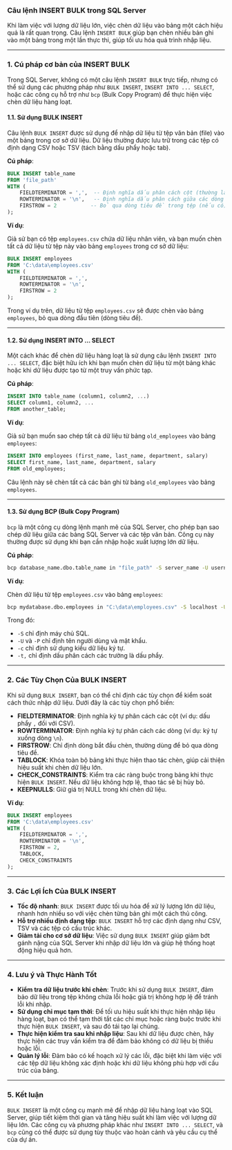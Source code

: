 ### **Câu lệnh INSERT BULK trong SQL Server**

Khi làm việc với lượng dữ liệu lớn, việc chèn dữ liệu vào bảng một cách hiệu quả là rất quan trọng. Câu lệnh `INSERT BULK` giúp bạn chèn nhiều bản ghi vào một bảng trong một lần thực thi, giúp tối ưu hóa quá trình nhập liệu.

---

### **1. Cú pháp cơ bản của INSERT BULK**

Trong SQL Server, không có một câu lệnh `INSERT BULK` trực tiếp, nhưng có thể sử dụng các phương pháp như `BULK INSERT`, `INSERT INTO ... SELECT`, hoặc các công cụ hỗ trợ như `bcp` (Bulk Copy Program) để thực hiện việc chèn dữ liệu hàng loạt.

#### **1.1. Sử dụng BULK INSERT**

Câu lệnh `BULK INSERT` được sử dụng để nhập dữ liệu từ tệp văn bản (file) vào một bảng trong cơ sở dữ liệu. Dữ liệu thường được lưu trữ trong các tệp có định dạng CSV hoặc TSV (tách bằng dấu phẩy hoặc tab).

**Cú pháp**:

```sql
BULK INSERT table_name
FROM 'file_path'
WITH (
    FIELDTERMINATOR = ',',  -- Định nghĩa dấu phân cách cột (thường là dấu phẩy đối với CSV)
    ROWTERMINATOR = '\n',   -- Định nghĩa dấu phân cách giữa các dòng (thường là ký tự xuống dòng)
    FIRSTROW = 2           -- Bỏ qua dòng tiêu đề trong tệp (nếu có)
);
```

**Ví dụ**:

Giả sử bạn có tệp `employees.csv` chứa dữ liệu nhân viên, và bạn muốn chèn tất cả dữ liệu từ tệp này vào bảng `employees` trong cơ sở dữ liệu:

```sql
BULK INSERT employees
FROM 'C:\data\employees.csv'
WITH (
    FIELDTERMINATOR = ',',
    ROWTERMINATOR = '\n',
    FIRSTROW = 2
);
```

Trong ví dụ trên, dữ liệu từ tệp `employees.csv` sẽ được chèn vào bảng `employees`, bỏ qua dòng đầu tiên (dòng tiêu đề).

---

#### **1.2. Sử dụng INSERT INTO ... SELECT**

Một cách khác để chèn dữ liệu hàng loạt là sử dụng câu lệnh `INSERT INTO ... SELECT`, đặc biệt hữu ích khi bạn muốn chèn dữ liệu từ một bảng khác hoặc khi dữ liệu được tạo từ một truy vấn phức tạp.

**Cú pháp**:

```sql
INSERT INTO table_name (column1, column2, ...)
SELECT column1, column2, ...
FROM another_table;
```

**Ví dụ**:

Giả sử bạn muốn sao chép tất cả dữ liệu từ bảng `old_employees` vào bảng `employees`:

```sql
INSERT INTO employees (first_name, last_name, department, salary)
SELECT first_name, last_name, department, salary
FROM old_employees;
```

Câu lệnh này sẽ chèn tất cả các bản ghi từ bảng `old_employees` vào bảng `employees`.

---

#### **1.3. Sử dụng BCP (Bulk Copy Program)**

`bcp` là một công cụ dòng lệnh mạnh mẽ của SQL Server, cho phép bạn sao chép dữ liệu giữa các bảng SQL Server và các tệp văn bản. Công cụ này thường được sử dụng khi bạn cần nhập hoặc xuất lượng lớn dữ liệu.

**Cú pháp**:

```sh
bcp database_name.dbo.table_name in "file_path" -S server_name -U username -P password -c -t,
```

**Ví dụ**:

Chèn dữ liệu từ tệp `employees.csv` vào bảng `employees`:

```sh
bcp mydatabase.dbo.employees in "C:\data\employees.csv" -S localhost -U sa -P mypassword -c -t,
```

Trong đó:

- `-S` chỉ định máy chủ SQL.
- `-U` và `-P` chỉ định tên người dùng và mật khẩu.
- `-c` chỉ định sử dụng kiểu dữ liệu ký tự.
- `-t,` chỉ định dấu phân cách các trường là dấu phẩy.

---

### **2. Các Tùy Chọn Của BULK INSERT**

Khi sử dụng `BULK INSERT`, bạn có thể chỉ định các tùy chọn để kiểm soát cách thức nhập dữ liệu. Dưới đây là các tùy chọn phổ biến:

- **FIELDTERMINATOR**: Định nghĩa ký tự phân cách các cột (ví dụ: dấu phẩy `,` đối với CSV).
- **ROWTERMINATOR**: Định nghĩa ký tự phân cách các dòng (ví dụ: ký tự xuống dòng `\n`).
- **FIRSTROW**: Chỉ định dòng bắt đầu chèn, thường dùng để bỏ qua dòng tiêu đề.
- **TABLOCK**: Khóa toàn bộ bảng khi thực hiện thao tác chèn, giúp cải thiện hiệu suất khi chèn dữ liệu lớn.
- **CHECK_CONSTRAINTS**: Kiểm tra các ràng buộc trong bảng khi thực hiện `BULK INSERT`. Nếu dữ liệu không hợp lệ, thao tác sẽ bị hủy bỏ.
- **KEEPNULLS**: Giữ giá trị NULL trong khi chèn dữ liệu.

**Ví dụ**:

```sql
BULK INSERT employees
FROM 'C:\data\employees.csv'
WITH (
    FIELDTERMINATOR = ',',
    ROWTERMINATOR = '\n',
    FIRSTROW = 2,
    TABLOCK,
    CHECK_CONSTRAINTS
);
```

---

### **3. Các Lợi Ích Của BULK INSERT**

- **Tốc độ nhanh**: `BULK INSERT` được tối ưu hóa để xử lý lượng lớn dữ liệu, nhanh hơn nhiều so với việc chèn từng bản ghi một cách thủ công.
- **Hỗ trợ nhiều định dạng tệp**: `BULK INSERT` hỗ trợ các định dạng như CSV, TSV và các tệp có cấu trúc khác.
- **Giảm tải cho cơ sở dữ liệu**: Việc sử dụng `BULK INSERT` giúp giảm bớt gánh nặng của SQL Server khi nhập dữ liệu lớn và giúp hệ thống hoạt động hiệu quả hơn.

---

### **4. Lưu ý và Thực Hành Tốt**

- **Kiểm tra dữ liệu trước khi chèn**: Trước khi sử dụng `BULK INSERT`, đảm bảo dữ liệu trong tệp không chứa lỗi hoặc giá trị không hợp lệ để tránh lỗi khi nhập.
- **Sử dụng chỉ mục tạm thời**: Để tối ưu hiệu suất khi thực hiện nhập liệu hàng loạt, bạn có thể tạm thời tắt các chỉ mục hoặc ràng buộc trước khi thực hiện `BULK INSERT`, và sau đó tái tạo lại chúng.
- **Thực hiện kiểm tra sau khi nhập liệu**: Sau khi dữ liệu được chèn, hãy thực hiện các truy vấn kiểm tra để đảm bảo không có dữ liệu bị thiếu hoặc lỗi.
- **Quản lý lỗi**: Đảm bảo có kế hoạch xử lý các lỗi, đặc biệt khi làm việc với các tệp dữ liệu không xác định hoặc khi dữ liệu không phù hợp với cấu trúc của bảng.

---

### **5. Kết luận**

`BULK INSERT` là một công cụ mạnh mẽ để nhập dữ liệu hàng loạt vào SQL Server, giúp tiết kiệm thời gian và tăng hiệu suất khi làm việc với lượng dữ liệu lớn. Các công cụ và phương pháp khác như `INSERT INTO ... SELECT`, và `bcp` cũng có thể được sử dụng tùy thuộc vào hoàn cảnh và yêu cầu cụ thể của dự án.
